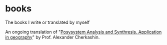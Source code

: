 # books
The books I write or translated by myself

An ongoing translation of "[Posysystem Analysis and Synthresis. Application in geography](https://github.com/eugeneai/books/tree/master/polysystem-analysis)" by Prof. Alexander Cherkashin.


